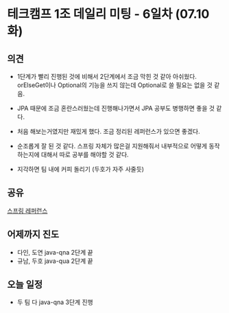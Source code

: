 # 테크캠프 1조 데일리 미팅 - 6일차 (07.10 화)





## 의견

- 1단계가 빨리 진행된 것에 비해서 2단계에서 조금 막힌 것 같아 아쉬웠다. orElseGet이나 Optional의 기능을 쓰지 않는데 Optional로 쓸 필요는 없을 것 같음.
- JPA 때문에 조금 혼란스러웠는데 진행해나가면서 JPA 공부도 병행하면 좋을 것 같다.
- 처음 해보는거였지만 재밌게 했다. 조금 정리된 레퍼런스가 있으면 좋겠다.
- 순조롭게 잘 된 것 같다. 스프링 자체가 많은걸 지원해줘서 내부적으로 어떻게 동작하는지에 대해서 따로 공부를 해야할 것 같다.


- 지각하면 팀 내에 커피 돌리기 (두호가 자주 사줄듯)


## 공유
[스프링 레퍼런스](https://docs.spring.io/spring/docs/current/spring-framework-reference/index.html)


## 어제까지 진도

- 다인, 도연 java-qna 2단계 끝
- 규남, 두호 java-qua 2단계 끝



## 오늘 일정
- 두 팀 다 java-qna 3단계 진행



